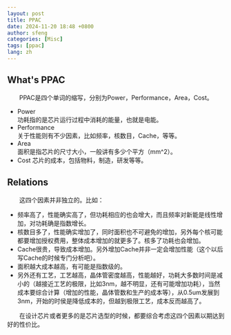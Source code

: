 ```yaml
---
layout: post
title: PPAC
date: 2024-11-20 18:48 +0800
author: sfeng
categories: [Misc]
tags: [ppac]
lang: zh
---
```


## What's PPAC
&emsp;&emsp;PPAC是四个单词的缩写，分别为Power，Performance，Area，Cost。  
- Power  
  功耗指的是芯片运行过程中消耗的能量，也就是电能。  
- Performance  
  关于性能则有不少因素，比如频率，核数目，Cache，等等。  
- Area  
  面积是指芯片的尺寸大小，一般讲有多少个平方（mm^2）。  
- Cost
  芯片的成本，包括物料，制造，研发等等。   

## Relations
&emsp;&emsp;这四个因素并非独立的。比如：  
- 频率高了，性能确实高了，但功耗相应的也会增大，而且频率对新能是线性增加，对功耗确是指数增长。  
- 核数目多了，性能确实增加了，同时面积也不可避免的增加，另外每个核可能都要增加授权费用，整体成本增加的就更多了。核多了功耗也会增加。  
- Cache很贵，导致成本增加。另外增加Cache并非一定会增加性能（这个以后写Cache的时候专门分析吧）。  
- 面积越大成本越高，有可能是指数级的。  
- 另外还有工艺，工艺越高，晶体管密度越高，性能越好，功耗大多数时间是减小的（越接近工艺的极限，比如3nm，越不明显，还有可能增加功耗），当然成本要综合计算（增加的性能，晶体管数和生产的成本等），从0.5um发展到3nm，开始的时侯是降低成本的，但越到极限工艺，成本反而越高了。  

&emsp;&emsp;在设计芯片或者更多的是芯片选型的时候，都要综合考虑这四个因素以期达到好的性价比。  
